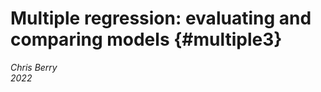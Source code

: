 # Multiple regression: evaluating and comparing models {#multiple3}

*Chris Berry*
\
*2022*



<!--
commented text


<style>
div.exercise { background-color:#e6f0ff; border-radius: 5px; padding: 20px;}
</style>

<style>
div.tip { background-color:#D5F5E3; border-radius: 5px; padding: 20px;}
</style>

Add in the Tychenne & Hinkley study here with all the covariates. 

### Using ANOVA and Bayes Factors to compare models

-   [**Slides for the session**](slides/PSYC753_Chris2.pptx)
-   [**Using Rmd files**](slides/PSYC753_Chris2_Rmd.pptx)

\

### Overview

In the previous session, we saw that we can construct a linear model to predict an outcome variable (e.g., *final exam score* from *entrance exam score*). We also investigated how we can _improve_ a model by adding several continuous predictors to it.

\
How do we know if one model is _better_ or should be _preferred_ over another model? We touched on a common sense approach in the last session - we ideally want models that explain the variance in an outcome variable but each predictor in the model should make a sizable and relatively independent contribution to the model.

\

Today we will cover a more formal approach to model comparison using:

  - **ANOVA (Analysis of Variance)** and

  - **Bayes Factors**
  
\

It's important that you are comfortable with the material from the first [Building Models 1 session](building-models-1.html) before proceeding today.


## Comparing models using ANOVA

We can use ANOVA to determine whether the addition of variables into a model leads to a statistically significant improvement in the variance it explains _overall_. We may want to do this, for example, when building on existing theories or models, or looking at the effects of variables after controlling for others.

\
We'll start by comparing a model with _one_ predictor vs. a model with _three_ predictors.

\
Using the `ExamData` from the previous session, we'll run:

- a linear model with `finalex` as the outcome variable, and `entrex` as the predictor.

- a linear model with `finalex` as the outcome variable, and `entrex`,`age`, and `project` as the predictors.


```r
ExamData <- read_csv('https://bit.ly/37GkvJg')              
```

```
## Rows: 33 Columns: 7
```

```
## -- Column specification --------------------------------------------------------
## Delimiter: ","
## dbl (7): finalex, entrex, age, project, iq, proposal, attendance
```

```
## 
## i Use `spec()` to retrieve the full column specification for this data.
## i Specify the column types or set `show_col_types = FALSE` to quiet this message.
```

```r
model1   <- lm(finalex ~ entrex, data = ExamData)           
model2   <- lm(finalex ~ entrex + age + project, data = ExamData) 
```

\
**Explanation of the code**: first the data is loaded into `ExamData`. The results of the simple regression are stored in `model1`. Those of the multiple regression are stored in `model2`.

\
Use `summary()` to display the results of each regression:

**Model 1:**


```r
summary(model1)
```

```
## 
## Call:
## lm(formula = finalex ~ entrex, data = ExamData)
## 
## Residuals:
##     Min      1Q  Median      3Q     Max 
## -54.494 -21.185   3.733  18.124  30.969 
## 
## Coefficients:
##             Estimate Std. Error t value Pr(>|t|)    
## (Intercept) -46.3045    25.4773  -1.817   0.0788 .  
## entrex        3.1545     0.5324   5.925 1.52e-06 ***
## ---
## Signif. codes:  0 '***' 0.001 '**' 0.01 '*' 0.05 '.' 0.1 ' ' 1
## 
## Residual standard error: 22.7 on 31 degrees of freedom
## Multiple R-squared:  0.531,	Adjusted R-squared:  0.5159 
## F-statistic:  35.1 on 1 and 31 DF,  p-value: 1.52e-06
```

\
**Model 2:**

```r
summary(model2)
```

```
## 
## Call:
## lm(formula = finalex ~ entrex + age + project, data = ExamData)
## 
## Residuals:
##     Min      1Q  Median      3Q     Max 
## -42.563 -16.519   4.901  16.991  36.424 
## 
## Coefficients:
##              Estimate Std. Error t value Pr(>|t|)    
## (Intercept) -117.9159    46.4211  -2.540   0.0167 *  
## entrex         3.0889     0.5734   5.387 8.66e-06 ***
## age            1.4231     1.3756   1.035   0.3094    
## project        0.6280     0.4609   1.363   0.1835    
## ---
## Signif. codes:  0 '***' 0.001 '**' 0.01 '*' 0.05 '.' 0.1 ' ' 1
## 
## Residual standard error: 22.03 on 29 degrees of freedom
## Multiple R-squared:  0.5869,	Adjusted R-squared:  0.5442 
## F-statistic: 13.73 on 3 and 29 DF,  p-value: 9.353e-06
```

\
(If you are not sure what it means by "e-06" in the output above then see the FAQs [here](#e-meaning))

:::{.exercise}

Make note of the variance explained by each model ($R^2$), i.e., `Multiple R-squared`: (report as a percentage, to 2 decimal places)

- Model 1: $R^2$ = <input class='webex-solveme nospaces' size='5' data-answer='["53.10"]'/> %

- Model 2: $R^2$ = <input class='webex-solveme nospaces' size='5' data-answer='["58.69"]'/> %

Which model explains a greater proportion of variance in `finalex`? <select class='webex-select'><option value='blank'></option><option value=''>entrex alone</option><option value='answer'>entrex, age, project</option></select>

- Calculate the difference in $R^2$ between the models. `model2` improves the prediction of `finalex` by  <input class='webex-solveme nospaces' size='4' data-answer='["5.59"]'/> %

:::

\
To compare the variance explained by each model, use `anova()`:


```r
anova(model1, model2)
```

<div class="kable-table">

| Res.Df|      RSS| Df| Sum of Sq|        F|    Pr(>F)|
|------:|--------:|--:|---------:|--------:|---------:|
|     31| 15980.58| NA|        NA|       NA|        NA|
|     29| 14077.62|  2|  1902.957| 1.960052| 0.1590683|

</div>

\
**Explanation of the output:** 

- **`anova()`** compares the variance that `model1` and `model2` explain with an _F_-statistic. 

- **`Pr(>F)`** gives the _p_-value for this statistic. If the _p_-value is less than .05, then we can reject the null hypothesis that there is no difference in the variance explained by each model, and we can say that the variance that `model2` explains in `finalex` is significantly greater than that of `model1`.

- We can report the _F_-statistic in APA style as _F_(2, 29) = 1.96, _p_ = .16. We can say that the additional 5.59% variance that `model2` explains relative to `model1` does not represent a statistically significant increase in $R^2$, and so `model2` should **not** be preferred over `model1`.


\

:::{.tip}
Comparing models in steps as we've done is sometimes called **hierarchical regression** or **sequential regression**. This type of regression is usually used for logical or theoretical reasons, when we want to know the contribution of a predictor (or a set of predictors) **over and above** an existing one. 
:::


:::{.exercise}

**Now, you try using `anova` to compare models.**

The variable `attendance` in `ExamData` scores individuals according to whether their class attendance was low (0) or high (1). A researcher suspects that `attendance` may explain additional variance in `finalex` over and above `entrex`.

As an exercise, compare the following two models using the `anova()` approach above: 

1. a model with `entrex` as a sole predictor of `finalex` (i.e., `model1`), and 

2. a model where `finalex` is predicted by `entrex` and `attendance` (call this `model3`). 

Is there sufficient evidence that a model with `entrex` _and_ `attendance` explains more variance than a model with `entrex` alone?


<div class='webex-solution'><button>Try yourself first, then click to see the code</button>


```r
# model1 was created earlier
summary(model1)

# specify model3
model3 <- lm(finalex ~ entrex + attendance, data = ExamData)

# show model3
summary(model3)

#compare model1 and model3
anova(model1, model3)
```

```
## 
## Call:
## lm(formula = finalex ~ entrex, data = ExamData)
## 
## Residuals:
##     Min      1Q  Median      3Q     Max 
## -54.494 -21.185   3.733  18.124  30.969 
## 
## Coefficients:
##             Estimate Std. Error t value Pr(>|t|)    
## (Intercept) -46.3045    25.4773  -1.817   0.0788 .  
## entrex        3.1545     0.5324   5.925 1.52e-06 ***
## ---
## Signif. codes:  0 '***' 0.001 '**' 0.01 '*' 0.05 '.' 0.1 ' ' 1
## 
## Residual standard error: 22.7 on 31 degrees of freedom
## Multiple R-squared:  0.531,	Adjusted R-squared:  0.5159 
## F-statistic:  35.1 on 1 and 31 DF,  p-value: 1.52e-06
## 
## 
## Call:
## lm(formula = finalex ~ entrex + attendance, data = ExamData)
## 
## Residuals:
##     Min      1Q  Median      3Q     Max 
## -42.750 -11.750   1.801   9.689  30.347 
## 
## Coefficients:
##             Estimate Std. Error t value Pr(>|t|)    
## (Intercept) -63.3108    20.2768  -3.122  0.00395 ** 
## entrex        3.2741     0.4173   7.846 9.35e-09 ***
## attendance   28.8202     6.3398   4.546 8.37e-05 ***
## ---
## Signif. codes:  0 '***' 0.001 '**' 0.01 '*' 0.05 '.' 0.1 ' ' 1
## 
## Residual standard error: 17.76 on 30 degrees of freedom
## Multiple R-squared:  0.7223,	Adjusted R-squared:  0.7038 
## F-statistic: 39.02 on 2 and 30 DF,  p-value: 4.499e-09
```

<div class="kable-table">

| Res.Df|       RSS| Df| Sum of Sq|        F|   Pr(>F)|
|------:|---------:|--:|---------:|--------:|--------:|
|     31| 15980.580| NA|        NA|       NA|       NA|
|     30|  9462.434|  1|  6518.146| 20.66533| 8.37e-05|

</div>

</div>


- The variance explained by a model with `entrex` alone is $R^2$ = <input class='webex-solveme nospaces' size='5' data-answer='["53.10"]'/> %

- The $R^2$ for the model that also included `attendance` was $R^2$ = <input class='webex-solveme nospaces' size='5' data-answer='["72.23"]'/> %  

- The increase in $R^2$ was <input class='webex-solveme nospaces' size='5' data-answer='["19.13"]'/>% 

- The ANOVA comparing models can be reported as: _F_(<input class='webex-solveme nospaces' size='1' data-answer='["1"]'/>, <input class='webex-solveme nospaces' size='2' data-answer='["30"]'/>) = <input class='webex-solveme nospaces' size='5' data-answer='["20.67"]'/>, _p_ < .001. 

- The increase in $R^2$ was <select class='webex-select'><option value='blank'></option><option value='answer'>statistically significant</option><option value=''>not significant</option></select>.

- As indicated by the estimates of the coefficients for `entrex` and `attendance`, both  <select class='webex-select'><option value='blank'></option><option value=''>negatively</option><option value='answer'>positively</option></select> predict `finalex`. 

- A higher `entrex` score and greater `attendance` is associated with a <select class='webex-select'><option value='blank'></option><option value='answer'>higher</option><option value=''>lower</option></select> `finalex` score.


</div>


:::



## Comparing models using Bayes Factors

An alternative approach to using ANOVA to compare models is to use **Bayes Factors**. 

\
A **Bayes Factor** is the **probability of obtaining the data under one model compared to another** (Rouder & Morey, 2012).  

\
For example, a Bayes Factor equal to 2 would tell us that the data are _twice_ as likely under one model than another. A Bayes Factor equal to 0.5 would tell us that the data are _half_ as likely under one model than another. 

\
Unlike classical tests of statistical significance (with _p_-values), Bayes Factors also allow us to _quantify_ evidence for the null hypothesis. Very handy!

\
To compute a Bayes Factor for a specific linear model, we use `lmBF` in the `BayesFactor` package (where `lm` stands for _linear model_ and `BF` stands for _Bayes Factor_).

\
First, we need to load the `BayesFactor` package: 


```r
library('BayesFactor')
```

We can use the `lmBF` function in the same way we use  `lm`. The function will return a **Bayes Factor** for the model we specify.

\
Let's determine the Bayes Factor for `model1`


```r
model1.BF <- lmBF(finalex ~ entrex, data = as.data.frame(ExamData) )  
```

**Explanation of the code**: The model is specified in exactly the same way as with `lm`. Due to a limitation of the package, however, we must convert `ExamData` from a tibble to a data frame using `as.data.frame`. Otherwise, the command works in the same way. The results are stored in `model1.BF`.

\
To look at what's stored in `model1.BF`:


```r
model1.BF
```

```
## Bayes factor analysis
## --------------
## [1] entrex : 8310.846 ±0.01%
## 
## Against denominator:
##   Intercept only 
## ---
## Bayes factor type: BFlinearModel, JZS
```

**Explanation of the output**: 

- The Bayes Factor provided for the model with `entrex` is equal to **8310.85**. 

- The `Against denominator: Intercept only` means that the model with `entrex` is being compared with a model that contains an **intercept only**. In an intercept-only model, the coefficient for `entrex` is equal to zero; that is, the regression line is a flat line (equal to the _mean_ of `entrex`). 

- The value of our Bayes Factor indicates that the model with `entrex` in is much more likely than a model that contains only an intercept (8310.85 times more likely, to be precise). We can therefore be confident that a model with `entrex` is preferable to the intercept only model (just as with our classical analysis). Happy days!

\
Now let's do the same for `model2`:


```r
# specify the model
model2.BF <- lmBF(finalex ~ entrex + age + project, data = as.data.frame(ExamData) )

# show the Bayes Factor
model2.BF
```

```
## Bayes factor analysis
## --------------
## [1] entrex + age + project : 2427.676 ±0%
## 
## Against denominator:
##   Intercept only 
## ---
## Bayes factor type: BFlinearModel, JZS
```

\

**Explanation:** The Bayes Factor is equal to **2427.68**. Again, this indicates that the model with `entrex` and `age` is much more likely than a model with only the intercept in (this is not that surprising given the result for `model1.BF` above). 

But, what we want to know is whether `model2` (containing `entrex` and `age`) is **more** likely than `model1` (containing only `entrex`). We can determine this by _dividing_ the Bayes Factor for `model2` by the Bayes Factor for `model1`:



```r
model2.BF / model1.BF
```

```
## Bayes factor analysis
## --------------
## [1] entrex + age + project : 0.2921093 ±0.01%
## 
## Against denominator:
##   finalex ~ entrex 
## ---
## Bayes factor type: BFlinearModel, JZS
```

**Explanation:** The Bayes Factor for this comparison is 0.29. This means that `model2` is **_less than a third as likely_** than `model1`. So, `model2` is much _less_ likely than `model1`. Not good news for `model2`!


:::{.tip}

**Interpreting the Bayes Factor**

- A Bayes Factor **equal to 1** tells us that probability of each model is the same.

- A Bayes Factor **greater than 1** means that `model2` is more likely than `model1`.

- A Bayes Factor **less than 1** means that `model1` is more likely than `model2`. 

**Thus, our Bayes Factor of 0.29 indicates that `model1` is more likely than `model2`.**

:::


:::{.tip}

**Reporting Bayes Factors**

\

**Notation**

We usually write the Bayes Factor in reports as $BF_{10}$ where: 

- the subscript **1** in $BF_{10}$ denotes the less-constrained model (the alternative hypothesis). This is the model with **more predictors** (our `model2`).

- the subscript **0** in $BF_{10}$ denotes the more constrained or simpler model (i.e., the null hypothesis). This is the model with **fewer predictors** (our `model1`).

(You can just write BF10 if you prefer.)


\

**The Size of the Bayes Factor**

- If the Bayes Factor is **greater than 3** (i.e., $BF_{10}$ > 3), we say that there is **substantial evidence for `model2`** (the less constrained model).

- If the Bayes Factor is **less than 0.33** (i.e., $BF_{10}$ < 0.33), we usually say that there is **substantial evidence for `model1`** (the more constrained model).

- We say that intermediate values for the Bayes Factor (between 0.33 and 3) don't offer strong evidence for either model.

:::

Thus, because our Bayes Factor of 0.29 is less than 1, this indicates greater evidence for `model1` than `model2`. Furthermore, because the Bayes Factor is less than 0.33, we have _substantial_ evidence for `model1` over `model2`.

\
It's becoming increasingly common to report the Bayes Factor alongside the results of a classical analysis. Thus, we could report our results as follows: "There was insufficient evidence that the addition of age and project to the model containing entrance exam resulted in an increase in $R^2$, _F_(2, 29) = 1.96, _p_ = .16; BF10 = 0.29."


:::{.exercise}

**Now you try using Bayes Factors to compare models**

To supplement the comparison of `model3` and `model1` that you did with `anova`, now compute the Bayes Factor for `model3` vs. `model1`.

\
You'll need the following steps:

- Model 1: Obtain the Bayes Factor for a model with `entrex` as a sole predictor of `finalex` (we did this already above; it's stored in `model1.BF`) 

- Model 2: Obtain the Bayes Factor for a model where `finalex` is predicted by `entrex` _and_ `attendance` and store this in `model3.BF`. 

- Compare the Bayes Factors in `model3.BF` and `model1.BF`.
\


<div class='webex-solution'><button>Try yourself first, then click here for the code</button>



```r
# 1. show the BF for model1 vs. intercept only
model1.BF  

# 2. Obtain the BF for model3 vs. intercept only, then show it
model3.BF <- lmBF(finalex ~ entrex + attendance, data = as.data.frame(ExamData) )

model3.BF

# 3. Compare the BFs for model3 vs model1
model3.BF / model1.BF
```

```
## Bayes factor analysis
## --------------
## [1] entrex : 8310.846 ±0.01%
## 
## Against denominator:
##   Intercept only 
## ---
## Bayes factor type: BFlinearModel, JZS
## 
## Bayes factor analysis
## --------------
## [1] entrex + attendance : 2351114 ±0%
## 
## Against denominator:
##   Intercept only 
## ---
## Bayes factor type: BFlinearModel, JZS
## 
## Bayes factor analysis
## --------------
## [1] entrex + attendance : 282.897 ±0.01%
## 
## Against denominator:
##   finalex ~ entrex 
## ---
## Bayes factor type: BFlinearModel, JZS
```


</div>


\
**Answer the following questions from the output:**

How much more likely is a model with`entrex` than an intercept only model? 

- <input class='webex-solveme nospaces' size='7' data-answer='["8310.85"]'/> times more likely.

How much more likely is a model with `entrex` and `attendance` than an intercept only model? 

- <input class='webex-solveme nospaces' size='7' data-answer='["2351114"]'/> times more likely.

How much more likely is a model with `entrex` and `attendance` as predictors than a model with `entrex` alone? 

- <input class='webex-solveme nospaces' size='6' data-answer='["282.90"]'/> times more likely.

There is <select class='webex-select'><option value='blank'></option><option value=''>insufficient</option><option value='answer'>strong</option></select> evidence that a model with `entrex` and `attendance` should be preferred over a model with `entrex` alone, given the data.

A comparison of the Bayes Factors for the two models therefore <select class='webex-select'><option value='blank'></option><option value=''>does not converge</option><option value='answer'>converges</option></select> with the results of the comparison using ANOVA, and the model in which Final Exam is predicted by <select class='webex-select'><option value='blank'></option><option value=''>Entrance Exam only</option><option value='answer'>Entrance Exam and Attendance</option></select> should be preferred.

:::


## Exercise

Now you will practise using ANOVA and Bayes Factors to compare models with a new dataset.


\
**Scenario:** A researcher would like to construct a model to predict scores in a memory task from several different variables. The data from 234 individuals are stored in the `memory_data` dataset, which are located at https://bit.ly/37pOTrC. 

:::{.exercise}

Use `read_csv` to load in the data at the link above to the variable `memory_data` and preview it with `head()`.



<div class='webex-solution'><button>Try this yourself first. Click to show code</button>



```r
memory_data <- read_csv('https://bit.ly/37pOTrC')
```

```
## Rows: 234 Columns: 7
```

```
## -- Column specification --------------------------------------------------------
## Delimiter: ","
## dbl (7): attention, sex, blueberries, iq, age, sleep, memory_score
```

```
## 
## i Use `spec()` to retrieve the full column specification for this data.
## i Specify the column types or set `show_col_types = FALSE` to quiet this message.
```

```r
memory_data %>% head()
```

<div class="kable-table">

| attention| sex| blueberries|      iq|    age|  sleep| memory_score|
|---------:|---:|-----------:|-------:|------:|------:|------------:|
|    95.790|   1|         308|  99.932| 44.935|  9.945|       128.42|
|    66.748|   1|         270| 136.502| 29.450|  8.037|       127.43|
|   102.399|   1|         442| 109.591| 31.862| 11.011|       117.99|
|    36.863|   1|         219| 110.494| 27.894|  5.284|        95.51|
|    91.708|   0|         450| 118.925| 36.746|  9.303|       122.11|
|   146.196|   1|         255|  85.601| 23.902|  7.047|       102.22|

</div>


</div>





:::{.tip}

**About the data:**

- **attention**: sustained attention score (higher = better attention)

- **sex**: 0 = female, 1 = male

- **blueberries**: average number of blueberries consumed per year

- **iq**: the individual's IQ

- **age**: age of person in years

- **sleep**: average hours of sleep per night

- **memory_score**: memory test score

:::

The researcher wants to test whether `attention` and `sleep` predict `memory_score`, but after controlling for `iq` and `age` (she suspects memory varies with `iq` and `age` to being with). 

\
She therefore wants to use a hierarchical regression approach to determine whether `attention` and `sleep` explain additional variance in `memory_score` _over and above_ `iq` and `age`.

\
1. First, fit a linear model to determine the extent to which `memory_score` is predicted by `iq` and `age`. Store the results in `memory1`.



<div class='webex-solution'><button>Try first, then click to see the code</button>


```r
# specify the baseline model
memory1 <- lm(memory_score ~ iq + age, data = memory_data)

# see the model results
summary(memory1)
```

```
## 
## Call:
## lm(formula = memory_score ~ iq + age, data = memory_data)
## 
## Residuals:
##     Min      1Q  Median      3Q     Max 
## -44.154 -11.754   0.732  11.608  40.790 
## 
## Coefficients:
##             Estimate Std. Error t value Pr(>|t|)    
## (Intercept)  71.1669     9.0796   7.838 1.67e-13 ***
## iq            0.1073     0.0699   1.534    0.126    
## age           0.8220     0.1461   5.627 5.27e-08 ***
## ---
## Signif. codes:  0 '***' 0.001 '**' 0.01 '*' 0.05 '.' 0.1 ' ' 1
## 
## Residual standard error: 16.1 on 231 degrees of freedom
## Multiple R-squared:  0.1303,	Adjusted R-squared:  0.1228 
## F-statistic: 17.31 on 2 and 231 DF,  p-value: 9.875e-08
```

</div>


\
2. Next, add `attention` and `sleep` to the model, storing your results in `memory2`.



<div class='webex-solution'><button>Try first, then click to see the code</button>


```r
# specify the next model
memory2 <- lm(memory_score ~ iq + age + attention + sleep, data = memory_data)

# show the results
summary(memory2)
```

```
## 
## Call:
## lm(formula = memory_score ~ iq + age + attention + sleep, data = memory_data)
## 
## Residuals:
##     Min      1Q  Median      3Q     Max 
## -28.935  -8.555   1.713   8.450  31.384 
## 
## Coefficients:
##             Estimate Std. Error t value Pr(>|t|)    
## (Intercept)  9.60112    8.57889   1.119 0.264246    
## iq           0.18673    0.05451   3.426 0.000726 ***
## age          0.86579    0.11308   7.656 5.32e-13 ***
## attention    0.22894    0.02757   8.302 8.88e-15 ***
## sleep        3.68609    0.39328   9.373  < 2e-16 ***
## ---
## Signif. codes:  0 '***' 0.001 '**' 0.01 '*' 0.05 '.' 0.1 ' ' 1
## 
## Residual standard error: 12.46 on 229 degrees of freedom
## Multiple R-squared:  0.4839,	Adjusted R-squared:  0.4749 
## F-statistic: 53.68 on 4 and 229 DF,  p-value: < 2.2e-16
```

</div>


\
3. Now, compare the `memory1` and `memory2` models using `anova()`


<div class='webex-solution'><button>Try first, then click to see the code</button>


```r
anova(memory1, memory2)
```

<div class="kable-table">

| Res.Df|      RSS| Df| Sum of Sq|        F| Pr(>F)|
|------:|--------:|--:|---------:|--------:|------:|
|    231| 59912.24| NA|        NA|       NA|     NA|
|    229| 35553.54|  2|   24358.7| 78.44706|      0|

</div>

</div>



\
\
**Answer the following questions:**

- A model with `iq` and `age` as predictors explains <input class='webex-solveme nospaces' size='5' data-answer='["13.03"]'/> % of the variance in `memory_scores`

- A model with `iq`, `age`, `attention` and `sleep` as predictors explains <input class='webex-solveme nospaces' size='5' data-answer='["48.39"]'/> % of the variance in `memory_scores`

- Calculate the additional variance explained by the second model: Change in $R^2$ = <input class='webex-solveme nospaces' size='5' data-answer='["35.36"]'/> %

- The ANOVA comparing models can be reported as: _F_(<input class='webex-solveme nospaces' size='1' data-answer='["2"]'/>, <input class='webex-solveme nospaces' size='3' data-answer='["229"]'/>) = <input class='webex-solveme nospaces' size='5' data-answer='["78.45"]'/>, _p_ < .001. 

- Is there a statistically significant improvement in the prediction of `memory_scores` as a result of adding `attention` and `sleep` to the model? <select class='webex-select'><option value='blank'></option><option value=''>no</option><option value='answer'>yes</option></select>

\
\
**Now use Bayes Factors to determine how much more likely the `memory2` model is than the `memory1` model .**

\

<div class='webex-solution'><button>Try first, click here for a reminder of the steps</button>


- Determine the Bayes Factor for `memory1`

- Determine the Bayes Factor for `memory2`

- Compare the Bayes Factors for `memory2` and `memory1`


</div>


\

<div class='webex-solution'><button>Try first, click here to see the code</button>



```r
# Store the Bayes Factor for the first model in memory1.BF
memory1.BF <- lmBF(memory_score ~ iq + age, data = as.data.frame(memory_data) )

# Store the Bayes Factor for the second model in memory2.BF
memory2.BF <- lmBF(memory_score ~ iq + age + attention + sleep, data = as.data.frame(memory_data) )

# Compute the Bayes Factors for memory2.BF vs memory1.BF
memory2.BF / memory1.BF
```

```
## Bayes factor analysis
## --------------
## [1] iq + age + attention + sleep : 4.168455e+23 ±0%
## 
## Against denominator:
##   memory_score ~ iq + age 
## ---
## Bayes factor type: BFlinearModel, JZS
```

</div>


\

**Answer the following questions:**

- The Bayes Factor comparing `memory2` and `memory1` to (2 decimal places) is <input class='webex-solveme nospaces' size='4' data-answer='["4.17"]'/> e+ <input class='webex-solveme nospaces' size='2' data-answer='["23"]'/>.

- Does the Bayes Factor support the conclusions from the ANOVA? <select class='webex-select'><option value='blank'></option><option value=''>no</option><option value='answer'>yes</option></select>


<div class='webex-solution'><button>Click for answer</button>

Yes! The Bayes Factor is equal to $4.17 \times 10^{23}$, and this therefore strongly supports the inclusion of `attention` and `sleep` in the model already containing `iq` and `age`.

</div>


\

\
**Extra exercises, if there's time**

**1.**

The researcher wishes to predict the `memory_score` for a new individual with `iq` = 105, `age` = 27, `attention` = 90, `sleep` = 8. Determine the prediction. 

\
Hint: in a previous session, you have previously used the `predict()` function to do this.

\

- The predicted `memory_score` is <input class='webex-solveme nospaces' size='6' data-answer='["102.68"]'/>


<div class='webex-solution'><button>Try first, then click to show the code for the answer</button>


```r
# create tibble for the new data
new_data <- tibble(iq = 105, age = 27, attention = 90, sleep = 8)

# use predict to derive prediction from new data
predict(memory2, new_data)
```

```
##        1 
## 102.6768
```

</div>


\
\

**2.**
Create a scatterplot of `attention` against `memory_score`, with the size of each point indicating the hours of `sleep`


<div class='webex-solution'><button>Try yourself first, then click for the code</button>


```r
memory_data %>% 
  ggplot(aes(x = attention, y = memory_score, size = sleep)) +
  geom_point(alpha = 0.5) +   # alpha=0.5 makes points 50% transparent
  xlab('Memory Score') +
  ylab('Attention Score') +
  labs(size="Sleep (hours)") 
```

<div class="figure" style="text-align: center">
<img src="05_multiple_regression_3_files/figure-html/unnamed-chunk-19-1.png" alt="TRUE" width="100%" />
<p class="caption">(\#fig:unnamed-chunk-19)TRUE</p>
</div>

</div>


\
\
**3.**

The researcher is interested to know whether annual consumption of blueberries has any bearing on `memory_scores`, and so wants to add `blueberries` to the model in `memory2`.

\
Determine the Bayes Factor comparing `memory2` with a model that additionally contains `blueberries`. 

- The Bayes Factor for the model comparison is <input class='webex-solveme nospaces' size='4' data-answer='["0.17",".17"]'/> (to 2 decimal places)

- The Bayes Factor indicates that the model with `blueberries` is <select class='webex-select'><option value='blank'></option><option value=''>more likely</option><option value='answer'>less likely</option></select> than the model without it.

- Should the researcher add `blueberries` to the model? <select class='webex-select'><option value='blank'></option><option value='answer'>no</option><option value=''>yes</option><option value=''>if it tastes good</option></select>


<div class='webex-solution'><button>Try yourself first, then click for the code</button>


```r
# add blueberries to memory2; store in memory3.BF
memory3.BF <- lmBF(memory_score ~ iq + age + attention + sleep + blueberries, data = as.data.frame(memory_data) )

# calculate the BF for memory3 vs memory2
memory3.BF / memory2.BF
```

```
## Bayes factor analysis
## --------------
## [1] iq + age + attention + sleep + blueberries : 0.1663574 ±0%
## 
## Against denominator:
##   memory_score ~ iq + age + attention + sleep 
## ---
## Bayes factor type: BFlinearModel, JZS
```

</div>


:::


## Summary of key points

- We can compare a model with one that has more predictors by using `anova(model1, model2)`. 

- We can compare models using Bayes Factors with `lmBF` in the `BayesFactor` package.

- A **Bayes Factor** is probability of one model relative to another, _given the data_.

- To compare Bayes Factors of models:

  - First obtain the Bayes Factors for `model1` and `model2`. 
  
  - Then use `model2 / model1` to get the Bayes Factor, indicating how much more likely `model2` is.
  
- Bayes Factors less than 1 indicate evidence for `model1`
    
- Bayes Factors greater than 1 indicate evidence for `model2`
    
- We can report Bayes Factors as $BF_{10}$ = 2.23 (or BF10 = 2.23)


\

Next week's session will build on what was done in this session, so make sure you understand what was covered and ask if there's anything you're unsure of.


commented text
--> 
